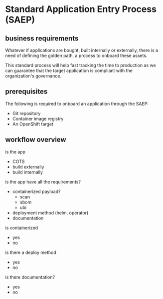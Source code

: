 # Standard Application Entry Process (SAEP)

## business requirements
Whatever if applications are bought, built internally or externally, there is a need of defining the golden path, a process to onboard these assets.

This standard process will help fast tracking the time to production as we can guarantee that the target application is compliant with the organization's governance. 

## prerequisites
The following is required to onboard an application through the SAEP: 
* Git repository
* Container image registry 
* An OpenShift target

## workflow overview

is the app
* COTS
* build externally 
* build internally

is the app have all the requirements?
* containerized payload?
    * scan
    * sbom
    * ubi
* deployment method (helm, operator)
* documentation

is containerized
* yes
* no

is there a deploy method
* yes
* no

is there documentation?
* yes 
* no



